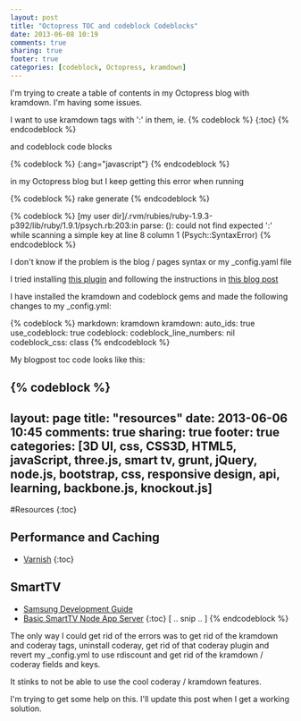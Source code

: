 ```yaml
---
layout: post
title: "Octopress TOC and codeblock Codeblocks"
date: 2013-06-08 10:19
comments: true
sharing: true
footer: true
categories: [codeblock, Octopress, kramdown]
---
```


I'm trying to create a table of contents in my Octopress blog with kramdown.
I'm having some issues.

  <!-- more -->

I want to use kramdown tags with ':' in them, ie.
{% codeblock %}
  {:toc}
{% endcodeblock %}

and codeblock code blocks

{% codeblock %}
  {:ang="javascript"}
{% endcodeblock %}

in my Octopress blog but I keep getting this error when running

{% codeblock %}
  rake generate
{% endcodeblock %}

{% codeblock %}
  [my user dir]/.rvm/rubies/ruby-1.9.3-p392/lib/ruby/1.9.1/psych.rb:203:in
  parse: (<unknown>): could not find expected ':'
  while scanning a simple key at line 8 column 1 (Psych::SyntaxError)
{% endcodeblock %}

I don't know if the problem is the blog / pages syntax or my _config.yaml file

I tried installing [this plugin](https://github.com/codebykat/blog/blob/2f6c9615c02869dca5f52921ac5eb7e0b35a6427/plugins/code_ray_block.rb) and
following the instructions in [this blog post](http://blog.codebykat.com/2013/05/23/gorgeous-octopress-codeblocks-with-codeblock/)

I have installed the kramdown and codeblock gems and made the following changes to my _config.yml:

{% codeblock %}
markdown: kramdown
kramdown:
   auto_ids: true
   use_codeblock: true
     codeblock:
       codeblock_line_numbers: nil
       codeblock_css: class
{% endcodeblock %}

My blogpost toc code looks like this:

{% codeblock %}
---
layout: page
title: "resources"
date: 2013-06-06 10:45
comments: true
sharing: true
footer: true
categories: [3D UI, css, CSS3D, HTML5, javaScript, three.js,
smart tv, grunt, jQuery, node.js, bootstrap, css,
responsive design, api, learning, backbone.js, knockout.js]
---
#Resources
{:toc}
## **Performance and Caching**
* [Varnish](https://www.varnish-cache.org/)
{:toc}
## **SmartTV**
* [Samsung Development Guide](http://www.samsungdforum.com/Guide/)
* [Basic SmartTV Node App Server](https://github.com/rposbo/basic-smart-tv-app-server)
{:toc} [ .. snip .. ]
{% endcodeblock %}

The only way I could get rid of the errors was to get rid of the kramdown and
coderay tags, uninstall coderay, get rid of that coderay plugin and revert my _config.yml
to use rdiscount and get rid of the kramdown / coderay fields and keys.

It stinks to not be able to use the cool coderay / kramdown features.

I'm trying to get some help on this.  I'll update this post when I get a
working solution.
